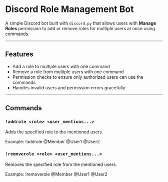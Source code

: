 # Discord Role Management Bot

A simple Discord bot built with `discord.py` that allows users with **Manage Roles** permission to add or remove roles for multiple users at once using commands.

---

## Features

- Add a role to multiple users with one command
- Remove a role from multiple users with one command
- Permission checks to ensure only authorized users can use the commands
- Handles invalid users and permission errors gracefully

---

## Commands

### `!addrole <role> <user_mentions...>`

Adds the specified role to the mentioned users.

Example:
!addrole @Member @User1 @User2

### `!removerole <role> <user_mentions...>`

Removes the specified role from the mentioned users.

Example:
!removerole @Member @User1 @User2


